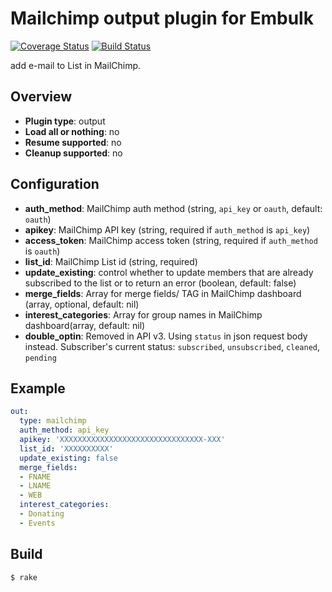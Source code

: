 # Mailchimp output plugin for Embulk
[![Coverage Status](https://coveralls.io/repos/treasure-data/embulk-output-mailchimp/badge.svg?branch=master&service=github)](https://coveralls.io/github/treasure-data/embulk-output-mailchimp?branch=master)
[![Build Status](https://travis-ci.org/treasure-data/embulk-output-mailchimp.svg)](https://travis-ci.org/treasure-data/embulk-output-mailchimp?branch=master)

add e-mail to List in MailChimp.

## Overview

* **Plugin type**: output
* **Load all or nothing**: no
* **Resume supported**: no
* **Cleanup supported**: no

## Configuration

- **auth_method**: MailChimp auth method (string, `api_key` or `oauth`, default: `oauth`)
- **apikey**: MailChimp API key (string, required if `auth_method` is `api_key`)
- **access_token**: MailChimp access token (string, required if `auth_method` is `oauth`)
- **list_id**: MailChimp List id (string, required)
- **update_existing**: control whether to update members that are already subscribed to the list or to return an error (boolean, default: false)
- **merge_fields**: Array for merge fields/ TAG in MailChimp dashboard (array, optional, default: nil)
- **interest_categories**: Array for group names in MailChimp dashboard(array, default: nil)
- **double_optin**: Removed in API v3. Using `status` in json request body instead. Subscriber's current status: `subscribed`, `unsubscribed`, `cleaned`, `pending` 

## Example

```yaml
out:
  type: mailchimp
  auth_method: api_key
  apikey: 'XXXXXXXXXXXXXXXXXXXXXXXXXXXXXXXX-XXX'
  list_id: 'XXXXXXXXXX'
  update_existing: false
  merge_fields:
  - FNAME
  - LNAME
  - WEB
  interest_categories:
  - Donating
  - Events
```

## Build

```
$ rake
```
